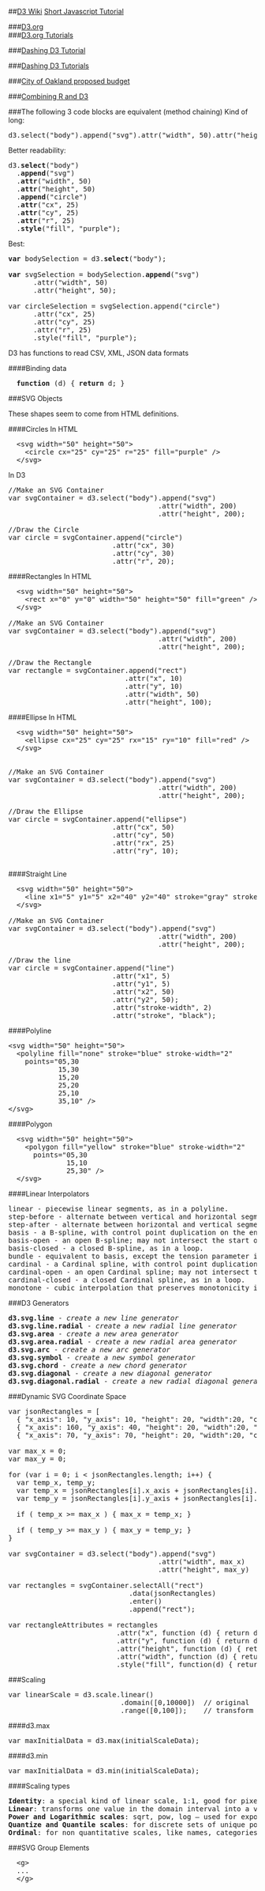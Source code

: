##[D3 Wiki](https://github.com/mbostock/d3/wiki)
[Short Javascript Tutorial](https://www.dashingd3js.com/lessons/introduction-to-javascript)

###[D3.org](https://d3js.org)  
###<a href="https://github.com/d3/d3/wiki/Tutorials" target="_blank">D3.org Tutorials</a>  

###<a href="https://www.dashingd3js.com/table-of-contents" target="_blank">Dashing D3 Tutorial</a>  

###[Dashing D3 Tutorials](https://www.dashingd3js.com/table-of-contents+target=")  

###[City of Oakland proposed budget](http://openbudgetoakland.org/2015-17-proposed-budget-flow.htm)   



###[Combining R and D3](http://blog.ae.be/combining-the-power-of-r-and-d3-js/)

###The following 3 code blocks are equivalent (method chaining)
Kind of long:
<pre>
d3.select("body").append("svg").attr("width", 50).attr("height", 50).append("circle").attr("cx", 25).attr("cy", 25).attr("r", 25).style("fill", "purple");
</pre>

Better readability:
<pre>
d3.<b>select</b>("body")
  .<b>append</b>("svg")
  .<b>attr</b>("width", 50)
  .<b>attr</b>("height", 50)
  .<b>append</b>("circle")
  .<b>attr</b>("cx", 25)
  .<b>attr</b>("cy", 25)
  .<b>attr</b>("r", 25)
  .<b>style</b>("fill", "purple");
</pre>
 
Best:
<pre>
<b>var</b> bodySelection = d3.<b>select</b>("body");

<b>var</b> svgSelection = bodySelection.<b>append</b>("svg")
      .attr("width", 50)
      .attr("height", 50);

var circleSelection = svgSelection.append("circle")
      .attr("cx", 25)
      .attr("cy", 25)
      .attr("r", 25)
      .style("fill", "purple");
</pre>

D3 has functions to read  CSV, XML, JSON data formats

####Binding data
<pre>
  <b>function</b> (d) { <b>return</b> d; }
</pre>

###SVG Objects

These shapes seem to come from HTML definitions.

####Circles
In HTML
<pre>
  &lt;svg width="50" height="50"&gt;
    &lt;circle cx="25" cy="25" r="25" fill="purple" /&gt;
  &lt;/svg&gt;
</pre>
In D3

<pre>
//Make an SVG Container
var svgContainer = d3.select("body").append("svg")
                                    .attr("width", 200)
                                    .attr("height", 200);

//Draw the Circle
var circle = svgContainer.append("circle")
                         .attr("cx", 30)
                         .attr("cy", 30)
                         .attr("r", 20);
</pre>

####Rectangles
In HTML
<pre>
  &lt;svg width="50" height="50"&gt;
    &lt;rect x="0" y="0" width="50" height="50" fill="green" /&gt;
  &lt;/svg&gt;
  
//Make an SVG Container
var svgContainer = d3.select("body").append("svg")
                                    .attr("width", 200)
                                    .attr("height", 200);

//Draw the Rectangle
var rectangle = svgContainer.append("rect")
                            .attr("x", 10)
                            .attr("y", 10)
                            .attr("width", 50)
                            .attr("height", 100);
</pre>

####Ellipse
In HTML
<pre>
  &lt;svg width="50" height="50"&gt;
    &lt;ellipse cx="25" cy="25" rx="15" ry="10" fill="red" /&gt;
  &lt;/svg&gt;
  
  
//Make an SVG Container
var svgContainer = d3.select("body").append("svg")
                                    .attr("width", 200)
                                    .attr("height", 200);

//Draw the Ellipse
var circle = svgContainer.append("ellipse")
                         .attr("cx", 50)
                         .attr("cy", 50)
                         .attr("rx", 25)
                         .attr("ry", 10);
                         
</pre>

####Straight Line
<pre>
  &lt;svg width="50" height="50"&gt;
    &lt;line x1="5" y1="5" x2="40" y2="40" stroke="gray" stroke-width="5"  /&gt;
  &lt;/svg&gt;

//Make an SVG Container
var svgContainer = d3.select("body").append("svg")
                                    .attr("width", 200)
                                    .attr("height", 200);

//Draw the line
var circle = svgContainer.append("line")
                         .attr("x1", 5)
                         .attr("y1", 5)
                         .attr("x2", 50)
                         .attr("y2", 50);
                         .attr("stroke-width", 2)
                         .attr("stroke", "black");
</pre>

####Polyline
<pre>
&lt;svg width="50" height="50"&gt;
  &lt;polyline fill="none" stroke="blue" stroke-width="2"
    points="05,30
            15,30
            15,20
            25,20
            25,10
            35,10" /&gt;
&lt;/svg&gt;
</pre>

####Polygon
<pre>
  &lt;svg width="50" height="50"&gt;
    &lt;polygon fill="yellow" stroke="blue" stroke-width="2"
      points="05,30
              15,10
              25,30" /&gt;
  &lt;/svg&gt;
</pre>

####Linear Interpolators
<pre>
linear - piecewise linear segments, as in a polyline. 
step-before - alternate between vertical and horizontal segments, as in a step function. 
step-after - alternate between horizontal and vertical segments, as in a step function. 
basis - a B-spline, with control point duplication on the ends. 
basis-open - an open B-spline; may not intersect the start or end. 
basis-closed - a closed B-spline, as in a loop. 
bundle - equivalent to basis, except the tension parameter is used to straighten the spline. 
cardinal - a Cardinal spline, with control point duplication on the ends. 
cardinal-open - an open Cardinal spline; may not intersect the start or end, but will intersect other control points. 
cardinal-closed - a closed Cardinal spline, as in a loop. 
monotone - cubic interpolation that preserves monotonicity in y. 
</pre>

###D3 Generators
<pre>
<b>d3.svg.line</b> - <em>create a new line generator</em>  
<b>d3.svg.line.radial</b> - <em>create a new radial line generator</em>  
<b>d3.svg.area</b> - <em>create a new area generator</em>  
<b>d3.svg.area.radial</b> - <em>create a new radial area generator</em>  
<b>d3.svg.arc</b> - <em>create a new arc generator</em>  
<b>d3.svg.symbol</b> - <em>create a new symbol generator</em>  
<b>d3.svg.chord</b> - <em>create a new chord generator</em>  
<b>d3.svg.diagonal</b> - <em>create a new diagonal generator</em>  
<b>d3.svg.diagonal.radial</b> - <em>create a new radial diagonal generator</em>  
</pre>

###Dynamic SVG Coordinate Space
<pre>
var jsonRectangles = [
  { "x_axis": 10, "y_axis": 10, "height": 20, "width":20, "color" : "green" },
  { "x_axis": 160, "y_axis": 40, "height": 20, "width":20, "color" : "purple" },
  { "x_axis": 70, "y_axis": 70, "height": 20, "width":20, "color" : "red" }];

var max_x = 0;
var max_y = 0;

for (var i = 0; i < jsonRectangles.length; i++) {
  var temp_x, temp_y;
  var temp_x = jsonRectangles[i].x_axis + jsonRectangles[i].width;
  var temp_y = jsonRectangles[i].y_axis + jsonRectangles[i].height;

  if ( temp_x >= max_x ) { max_x = temp_x; }

  if ( temp_y >= max_y ) { max_y = temp_y; }
}

var svgContainer = d3.select("body").append("svg")
                                    .attr("width", max_x)
                                    .attr("height", max_y)

var rectangles = svgContainer.selectAll("rect")
                             .data(jsonRectangles)
                             .enter()
                             .append("rect");

var rectangleAttributes = rectangles
                          .attr("x", function (d) { return d.x_axis; })
                          .attr("y", function (d) { return d.y_axis; })
                          .attr("height", function (d) { return d.height; })
                          .attr("width", function (d) { return d.width; })
                          .style("fill", function(d) { return d.color; });
</pre>

###Scaling
<pre>
var linearScale = d3.scale.linear()
                           .domain([0,10000])  // original
                           .range([0,100]);    // transform
</pre>

####d3.max
<pre>
var maxInitialData = d3.max(initialScaleData);
</pre>

####d3.min
<pre>
var maxInitialData = d3.min(initialScaleData);
</pre>

####Scaling types
<pre>
<b>Identity</b>: a special kind of linear scale, 1:1, good for pixel values. input == output  
<b>Linear</b>: transforms one value in the domain interval into a value in the range interval  
<b>Power and Logarithmic scales</b>: sqrt, pow, log – used for exponentially increasing values  
<b>Quantize and Quantile scales</b>: for discrete sets of unique possible values for inputs or outputs  
<b>Ordinal</b>: for non quantitative scales, like names, categories, etc.  
</pre>

###SVG Group Elements
<pre>
  &lt;g&gt;
  ...
  &lt;/g&gt;
</pre>
